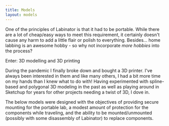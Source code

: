 ```yaml
---
title: Models
layout: models
---
```


One of the principles of Labinator is that it had to be portable. While there are a lot of cheap/easy ways to meet this requirement, it certainly doesn't cause any harm to add a little flair or polish to everything. Besides... home labbing is an awesome hobby - so why not incorporate *more hobbies* into the process?

Enter: 3D modelling and 3D printing

During the pandemic I finally broke down and bought a 3D printer. I've always been interested in them and like many others, I had a bit more time on my hands than I knew what to do with! Having experimented with spline-based and polygonal 3D modeling in the past as well as playing around in Sketchup for years for other projects needing a twist of 3D, I dove in.

The below models were designed with the objectives of providing secure mounting for the portable lab, a modest amount of protection for the components while traveling, and the ability to be mounted/unmounted (possibly with some disassembly of Labinator) to replace components.